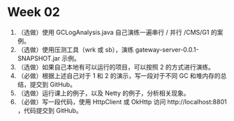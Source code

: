 # Week 02

1. （选做）使用 GCLogAnalysis.java 自己演练一遍串行 / 并行 /CMS/G1 的案例。
2. （选做）使用压测工具（wrk 或 sb），演练 gateway-server-0.0.1-SNAPSHOT.jar 示例。
3. （选做）如果自己本地有可以运行的项目，可以按照 2 的方式进行演练。
4. （必做）根据上述自己对于 1 和 2 的演示，写一段对于不同 GC 和堆内存的总结，提交到 GitHub。
5. （选做）运行课上的例子，以及 Netty 的例子，分析相关现象。
6. （必做）写一段代码，使用 HttpClient 或 OkHttp 访问  http://localhost:8801 ，代码提交到 GitHub。

